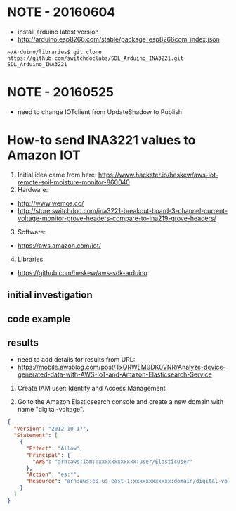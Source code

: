 # NOTE - 20160604
 * install arduino latest version
 * http://arduino.esp8266.com/stable/package_esp8266com_index.json
```
~/Arduino/libraries$ git clone https://github.com/switchdoclabs/SDL_Arduino_INA3221.git SDL_Arduino_INA3221
```

# NOTE - 20160525
 * need to change IOTclient from UpdateShadow to Publish

# How-to send INA3221 values to Amazon IOT
1. Initial idea came from here:  https://www.hackster.io/heskew/aws-iot-remote-soil-moisture-monitor-860040
2. Hardware:
  * http://www.wemos.cc/
  * http://store.switchdoc.com/ina3221-breakout-board-3-channel-current-voltage-monitor-grove-headers-compare-to-ina219-grove-headers/
3. Software:
  * https://aws.amazon.com/iot/
4. Libraries:
  * https://github.com/heskew/aws-sdk-arduino

## initial investigation

## code example

## results
 * need to add details for results from URL:
  * https://mobile.awsblog.com/post/TxQRWEM9DK0VNR/Analyze-device-generated-data-with-AWS-IoT-and-Amazon-Elasticsearch-Service


1. Create IAM user:  Identity and Access Management

2. Go to the Amazon Elasticsearch console and create a new domain with name "digital-voltage".

```JSON
{
  "Version": "2012-10-17",
  "Statement": [
    {
      "Effect": "Allow",
      "Principal": {
        "AWS": "arn:aws:iam::xxxxxxxxxxxx:user/ElasticUser"
      },
      "Action": "es:*",
      "Resource": "arn:aws:es:us-east-1:xxxxxxxxxxxx:domain/digital-voltage/*"
    }
  ]
}
```
